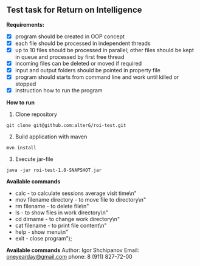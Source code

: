 ## **Test task for Return on Intelligence**   
**Requirements:**
- [X] program should be created in OOP concept
- [X] each file should be processed in independent threads
- [X] up to 10 files should be processed in parallel; other files should be kept in queue and processed by first free thread
- [X] incoming files can be deleted or moved if required
- [X] input and output folders should be pointed in property file
- [X] program should starts from command line and work until killed or stopped
- [X] instruction how to run the program

**How to run**  
1. Clone repository
```
git clone git@github.com:alterG/roi-test.git
```
2. Build application with maven
```
mvn install
```
3. Execute jar-file
```
java -jar roi-test-1.0-SNAPSHOT.jar
```

**Available commands**    
* calc - to calculate sessions average visit time\n"
* mov filename directory - to move file to directory\n"
* rm filename - to delete file\n"
* ls - to show files in work directory\n"
* cd dirname - to change work directory\n"
* cat filename - to print file content\n"
* help - show menu\n"
* exit - close program");

**Available commands** 
Author: Igor Shchipanov
Email: oneyearday@gmail.com
phone: 8 (911) 827-72-00
